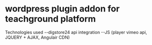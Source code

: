 # wordpress plugin addon for teachground platform
Technologies used
--digstore24 api integration
--JS (player vimeo api, JQUERY + AJAX, Angulair CDN)